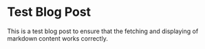 # Test Blog Post
This is a test blog post to ensure that the fetching and displaying of markdown content works correctly.
